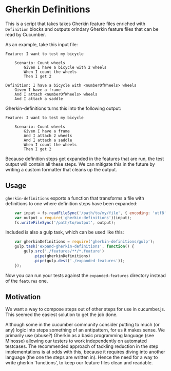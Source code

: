 # Gherkin Definitions

This is a script that takes takes Gherkin feature files enriched with `Definition` blocks and outputs orindary Gherkin feature files that can be read by Cucumber.

As an example, take this input file:

```cucumber
Feature: I want to test my bicycle

    Scenario: Count wheels
        Given I have a bicycle with 2 wheels
        When I count the wheels
        Then I get 2

Definition: I have a bicycle with <numberOfWheels> wheels
    Given I have a frame
    And I attach <numberOfWheels> wheels
    And I attach a saddle
```

Gherkin-definitions turns this into the following output:

```cucumber
Feature: I want to test my bicycle

    Scenario: Count wheels
        Given I have a frame
        And I attach 2 wheels
        And I attach a saddle
        When I count the wheels
        Then I get 2
```

Because definition steps get expanded in the features that are run, the test output will contain all these steps.
We can mitigate this in the future by writing a custom formatter that cleans up the output.

## Usage

`gherkin-definitions` exports a function that transforms a file with definitions to one where definition steps have been expanded:

```js
    var input = fs.readFileSync('/path/to/my/file', { encoding: 'utf8' });
    var output = require('gherkin-definitions')(input);
    fs.writeFileSync('/path/to/output', output);
```

Included is also a gulp task, which can be used like this:

```js
    var gherkinDefinitions = require('gherkin-definitions/gulp');
    gulp.task('expand-gherkin-definitions', function() {
        gulp.src('./features/**/*.feature')
            .pipe(gherkinDefinitions)
            .pipe(gulp.dest('./expanded-features'));
    });
```

Now you can run your tests against the `expanded-features` directory instead of the `features` one.

## Motivation

We want a way to compose steps out of other steps for use in cucumber.js.
This seemed the easiest solution to get the job done.

Although some in the cucumber community consider putting to much (or any) logic into steps something of an antipattern, for us it makes sense.
We primarily use (abuse?) Gherkin as a basic programming language (see Minosse) allowing our testers to work independently on automated testcases.
The recommended approach of tackling reduction in the step implementations is at odds with this, because it requires diving into another language (the one the steps are written in).
Hence the need for a way to write gherkin 'functions', to keep our feature files clean and readable.
